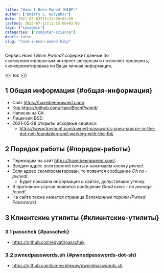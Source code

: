 ```yaml
---
title: "Have I Been Pwned (HIBP)"
author: ["Dmitry S. Kulyabov"]
date: 2021-05-03T15:21:00+03:00
lastmod: 2023-07-11T11:15:00+03:00
tags: ["sysadmin"]
categories: ["computer-science"]
draft: false
slug: "have-i-been-pwned-hibp"
---
```


Сервис _Have I Been Pwned?_ содержит данные по скомпрометированным интернет-ресурсам и позволяет проверить, скомпрометирована ли Ваша личная информация.

<!--more-->

{{< toc >}}


## <span class="section-num">1</span> Общая информация {#общая-информация}

-   Сайт <https://haveibeenpwned.com/>
-   Код <https://github.com/HaveIBeenPwned/>
-   Написан на C#.
-   Лицензия BSD.
-   2021-05-28 открыты исходные сервиса:
    -   <https://www.troyhunt.com/pwned-passwords-open-source-in-the-dot-net-foundation-and-working-with-the-fbi/>


## <span class="section-num">2</span> Порядок работы {#порядок-работы}

-   Переходим на сайт <https://haveibeenpwned.com/>.
-   Вводим адрес электронной почты и нажимаем кнопку _pwned_.
-   Если адрес скомпрометирован, то появится сообщение _Oh no - pwned!_.
    -   Будет показана информация о сайтах, допустивших утечку.
-   В противном случае появится сообщение _Good news - no pwnage found!_.
-   На сайте также имеется страница _Взломанные пароли_ _(Pwned Passwords)_.


## <span class="section-num">3</span> Клиентские утилиты {#клиентские-утилиты}


### <span class="section-num">3.1</span> passchek {#passchek}

-   <https://github.com/edyatl/passchek>


### <span class="section-num">3.2</span> pwnedpasswords.sh {#pwnedpasswords-dot-sh}

-   <https://github.com/jamesridgway/pwnedpasswords.sh>
